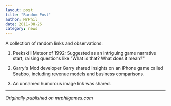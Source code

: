 ```yaml
---
layout: post
title: "Random Post"
author: MrPhil
date: 2011-08-26
category: news
---
```


A collection of random links and observations:

1. Peekskill Meteor of 1992: Suggested as an intriguing game narrative start, raising questions like "What is that? What does it mean?"

2. Garry's Mod developer Garry shared insights on an iPhone game called Snabbo, including revenue models and business comparisons.

3. An unnamed humorous image link was shared.

---
*Originally published on mrphilgames.com*